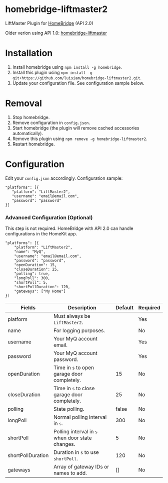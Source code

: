 # homebridge-liftmaster2
LiftMaster Plugin for [HomeBridge](https://github.com/nfarina/homebridge) (API 2.0)

Older verion using API 1.0: [homebridge-liftmaster](https://github.com/nfarina/homebridge-liftmaster)

# Installation
1. Install homebridge using `npm install -g homebridge`.
2. Install this plugin using `npm install -g git+https://github.com/luisiam/homebridge-liftmaster2.git`.
3. Update your configuration file. See configuration sample below.

# Removal
1. Stop homebridge.
2. Remove configuration in `config.json`.
3. Start homebridge (the plugin will remove cached accessories automatically).
4. Remove this plugin using `npm remove -g homebridge-liftmaster2`.
5. Restart homebridge.

# Configuration
Edit your `config.json` accordingly. Configuration sample:
 ```
"platforms": [{
    "platform": "LiftMaster2",
    "username": "email@email.com",
    "password": "password"
}]
```

### Advanced Configuration (Optional)
This step is not required. HomeBridge with API 2.0 can handle configurations in the HomeKit app.
```
"platforms": [{
    "platform": "LiftMaster2",
    "name": "MyQ",
    "username": "email@email.com",
    "password": "password",
    "openDuration": 15,
    "closeDuration": 25,
    "polling": true,
    "longPoll": 300,
    "shortPoll": 5,
    "shortPollDuration": 120,
    "gateways": ["My Home"]
}]

```

| Fields            | Description                                      | Default | Required |
|-------------------|--------------------------------------------------|---------|----------|
| platform          | Must always be `LiftMaster2`.                    |         | Yes      |
| name              | For logging purposes.                            |         | No       |
| username          | Your MyQ account email.                          |         | Yes      |
| password          | Your MyQ account password.                       |         | Yes      |
| openDuration      | Time in `s` to open garage door completely.      | 15      | No       |
| closeDuration     | Time in `s` to close garage door completely.     | 25      | No       |
| polling           | State polling.                                   | false   | No       |
| longPoll          | Normal polling interval in `s`.                  | 300     | No       |
| shortPoll         | Polling interval in `s` when door state changes. | 5       | No       |
| shortPollDuration | Duration in `s` to use `shortPoll`.              | 120     | No       |
| gateways          | Array of gateway IDs or names to add.             | []      | No       |
